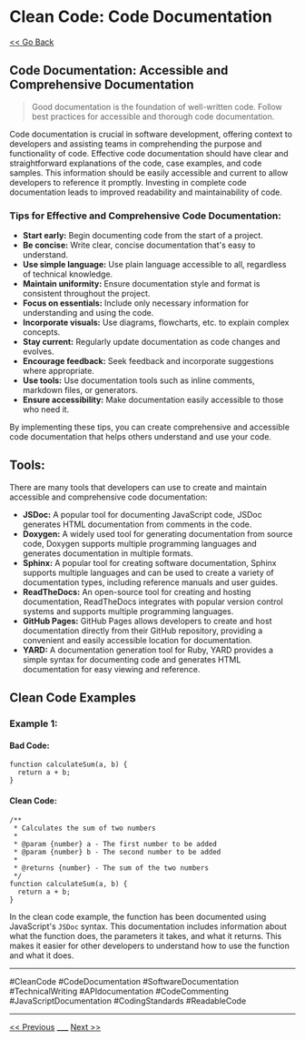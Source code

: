 # Clean Code: Code Documentation

[<< Go Back](../README.md)

## Code Documentation: Accessible and Comprehensive Documentation

> Good documentation is the foundation of well-written code. Follow best practices for accessible and thorough code documentation.

Code documentation is crucial in software development, offering context to developers and assisting teams in comprehending the purpose and functionality of code. Effective code documentation should have clear and straightforward explanations of the code, case examples, and code samples. This information should be easily accessible and current to allow developers to reference it promptly. Investing in complete code documentation leads to improved readability and maintainability of code.

### Tips for Effective and Comprehensive Code Documentation:

- **Start early:** Begin documenting code from the start of a project.
- **Be concise:** Write clear, concise documentation that's easy to understand.
- **Use simple language:** Use plain language accessible to all, regardless of technical knowledge.
- **Maintain uniformity:** Ensure documentation style and format is consistent throughout the project.
- **Focus on essentials:** Include only necessary information for understanding and using the code.
- **Incorporate visuals:** Use diagrams, flowcharts, etc. to explain complex concepts.
- **Stay current:** Regularly update documentation as code changes and evolves.
- **Encourage feedback:** Seek feedback and incorporate suggestions where appropriate.
- **Use tools:** Use documentation tools such as inline comments, markdown files, or generators.
- **Ensure accessibility:** Make documentation easily accessible to those who need it.

By implementing these tips, you can create comprehensive and accessible code documentation that helps others understand and use your code.

## Tools:

There are many tools that developers can use to create and maintain accessible and comprehensive code documentation:

- **JSDoc:** A popular tool for documenting JavaScript code, JSDoc generates HTML documentation from comments in the code.
- **Doxygen:** A widely used tool for generating documentation from source code, Doxygen supports multiple programming languages and generates documentation in multiple formats.
- **Sphinx:** A popular tool for creating software documentation, Sphinx supports multiple languages and can be used to create a variety of documentation types, including reference manuals and user guides.
- **ReadTheDocs:** An open-source tool for creating and hosting documentation, ReadTheDocs integrates with popular version control systems and supports multiple programming languages.
- **GitHub Pages:** GitHub Pages allows developers to create and host documentation directly from their GitHub repository, providing a convenient and easily accessible location for documentation.
- **YARD:** A documentation generation tool for Ruby, YARD provides a simple syntax for documenting code and generates HTML documentation for easy viewing and reference.

## Clean Code Examples

### Example 1:

#### Bad Code:

```JS
function calculateSum(a, b) {
  return a + b;
}
```

#### Clean Code:

```JS
/**
 * Calculates the sum of two numbers
 *
 * @param {number} a - The first number to be added
 * @param {number} b - The second number to be added
 *
 * @returns {number} - The sum of the two numbers
 */
function calculateSum(a, b) {
  return a + b;
}
```

In the clean code example, the function has been documented using JavaScript's `JSDoc` syntax. This documentation includes information about what the function does, the parameters it takes, and what it returns. This makes it easier for other developers to understand how to use the function and what it does.

---

#CleanCode #CodeDocumentation #SoftwareDocumentation #TechnicalWriting #APIdocumentation #CodeCommenting #JavaScriptDocumentation #CodingStandards #ReadableCode

---

[<< Previous](../day-12-code-review-and-feedback/README.md) **\_\_\_**
[Next >>](../day-14-clean-code-in-practice/README.md)
